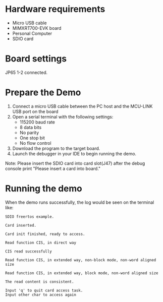 Hardware requirements
=====================
- Micro USB cable
- MIMXRT700-EVK board
- Personal Computer
- SDIO card

Board settings
============
JP65 1-2 connected.

Prepare the Demo
===============
1.  Connect a micro USB cable between the PC host and the MCU-LINK USB port on the board
2.  Open a serial terminal with the following settings:
    - 115200 baud rate
    - 8 data bits
    - No parity
    - One stop bit
    - No flow control
3.  Download the program to the target board.
4.  Launch the debugger in your IDE to begin running the demo.

Note:
Please insert the SDIO card into card slot(J47) after the debug console print "Please insert a card into board."

Running the demo
===============
When the demo runs successfully, the log would be seen on the terminal like:

~~~~~~~~~~~~~~~~~~~~~~~~~~~~~~~~~~~~~~~~~~~~~~~~~~~~~~~~~~~~~~~~~~~~~~~~~~~~~~~~~~~
SDIO freertos example.

Card inserted.

Card init finished, ready to access.

Read function CIS, in direct way

CIS read successfully

Read function CIS, in extended way, non-block mode, non-word aligned size

Read function CIS, in extended way, block mode, non-word aligned size

The read content is consistent.

Input 'q' to quit card access task.            
Input other char to access again
~~~~~~~~~~~~~~~~~~~~~~~~~~~~~~~~~~~~~~~~~~~~~~~~~~~~~~~~~~~~~~~~~~~~~~~~~~~~~~~~~~~~~
